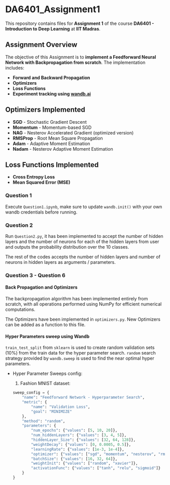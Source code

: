 # DA6401_Assignment1  

This repository contains files for **Assignment 1** of the course **DA6401 - Introduction to Deep Learning** at **IIT Madras**.  

## Assignment Overview  
The objective of this Assignment is to **implement a Feedforward Neural Network with Backpropagation from scratch**. The implementation includes:  

- **Forward and Backward Propagation**  
- **Optimizers**  
- **Loss Functions**   
- **Experiment tracking using [wandb.ai](https://wandb.ai/)** 

## Optimizers Implemented  

- **SGD** - Stochastic Gradient Descent  
- **Momentum** - Momentum-based SGD  
- **NAG** - Nesterov Accelerated Gradient (optimized version)  
- **RMSProp** - Root Mean Square Propagation  
- **Adam** - Adaptive Moment Estimation  
- **Nadam** - Nesterov Adaptive Moment Estimation  

## Loss Functions Implemented  

- **Cross Entropy Loss**  
- **Mean Squared Error (MSE)**

### Question 1
Execute `Question1.ipynb`, make sure to update `wandb.init()` with your own wandb credentials before running.

### Question 2
Run `Question2.py`, it has been implemented to accept the number of hidden layers and the number of neurons for each of the hidden layers from user and outputs the probability distribution over the 10 classes.

The rest of the codes accepts the number of hidden layers and number of neurons in hidden layers as arguments / parameters. 

### Question 3 - Question 6
#### Back Propagation and Optimizers
  The backpropagation algorithm has been implemented entirely from scratch, with all operations performed using NumPy for efficient numerical computations.
  
  The Optimizers have been implemented in `optimizers.py`. New Optimizers can be added as a function to this file.

#### Hyper Parameters sweep using Wandb
  `train_test_split` from `sklearn` is used to create random validation sets (10%) from the train data for the hyper parameter search.
  `random` search strategy provided by `wandb.sweep` is used to find the near optimal hyper parameters.
  - Hyper Parameter Sweeps config:
    1. Fashion MNIST dataset:
            
      ```python
      sweep_config = {
          "name": "Feedforward Network - Hyperparameter Search",
          "metric": {
              "name": "Validation Loss",
              "goal": "MINIMIZE"
          },
          "method": "random",
          "parameters": {
              "num_epochs": {"values": [5, 10, 20]},
              "num_hiddenLayers": {"values": [3, 4, 5]},
              "hiddenLayer_Size": {"values": [32, 64, 128]},
              "weightDecay": {"values": [0, 0.0005, 0.5]},
              "learningRate": {"values": [1e-3, 1e-4]},
              "optimizer": {"values": ["sgd", "momentum", "nesterov", "rmsprop", "adam", "nadam"]},
              "batchSize": {"values": [16, 32, 64]},
              "weightInit": {"values": ["random", "xavier"]},
              "activationFunc": {"values": ["tanh", "relu", "sigmoid"]}
          }
      }
